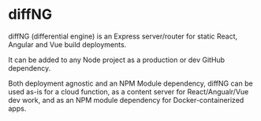# diffNG
diffNG (differential engine) is an Express server/router for static React, Angular and Vue build deployments.

It can be added to any Node project as a production or dev GitHub dependency.

Both deployment agnostic and an NPM Module dependency, diffNG can be used as-is for a cloud function, as a content server for React/Angualr/Vue dev work, and as an NPM module dependency for Docker-containerized apps.

